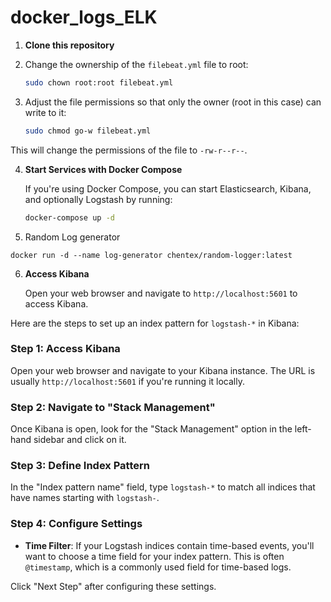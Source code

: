 # docker_logs_ELK


1. **Clone this repository**

2. Change the ownership of the `filebeat.yml` file to root:

   ```bash
   sudo chown root:root filebeat.yml
   ```

3. Adjust the file permissions so that only the owner (root in this case) can write to it:

   ```bash
   sudo chmod go-w filebeat.yml
   ```

This will change the permissions of the file to `-rw-r--r--`.

4. **Start Services with Docker Compose**

    If you're using Docker Compose, you can start Elasticsearch, Kibana, and optionally Logstash by running:

    ```bash
    docker-compose up -d
    ```
5. Random Log generator

```
docker run -d --name log-generator chentex/random-logger:latest
```
6. **Access Kibana**

    Open your web browser and navigate to `http://localhost:5601` to access Kibana.

Here are the steps to set up an index pattern for `logstash-*` in Kibana:

### Step 1: Access Kibana

Open your web browser and navigate to your Kibana instance. The URL is usually `http://localhost:5601` if you're running it locally.

### Step 2: Navigate to "Stack Management"

Once Kibana is open, look for the "Stack Management" option in the left-hand sidebar and click on it.

### Step 3: Define Index Pattern

In the "Index pattern name" field, type `logstash-*` to match all indices that have names starting with `logstash-`.

### Step 4: Configure Settings

- **Time Filter**: If your Logstash indices contain time-based events, you'll want to choose a time field for your index pattern. This is often `@timestamp`, which is a commonly used field for time-based logs.
  
Click "Next Step" after configuring these settings.




